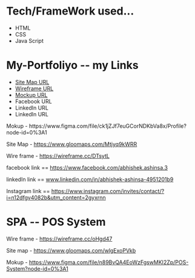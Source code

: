 # Tech/FrameWork used...
<ul>
<li>HTML</li>
<li>CSS</li>
<li>Java Script</li>
</ul>

# My-Portfoliyo -- my Links

<ul>
  <li><a href="https://www.gloomaps.com/Mtjyq9kWRR">Site Map URL</a></li>
  <li><a href=" https://wireframe.cc/DTsytL">Wireframe URL</a></li>
  <li><a href="https://www.figma.com/file/ck1jZJf7euGCorNDKbVa8x/Profile?node-id=0%3A1">Mockup URL</a></li>
  <li><a>Facebook URL</a></li>
  <li><a>LinkedIn URL</a></li>
  <li><a>LinkedIn URL</a></li>
</ul>
Mokup - https://www.figma.com/file/ck1jZJf7euGCorNDKbVa8x/Profile?node-id=0%3A1

Site Map - https://www.gloomaps.com/Mtjyq9kWRR

Wire frame - https://wireframe.cc/DTsytL

facebook link == https://www.facebook.com/abhishek.ashinsa.3

linkedIn link == www.linkedin.com/in/abhishek-ashinsa-4951201b9

Instagram link == https://www.instagram.com/invites/contact/?i=n12dfgv4082b&utm_content=2gyxrnn


# SPA -- POS System

Wire frame - https://wireframe.cc/oHgd47

Site map - https://www.gloomaps.com/wlgExoPVkb

Mokup - https://www.figma.com/file/n89BvQA4EoWzFgswMKI2Zp/POS-System?node-id=0%3A1
